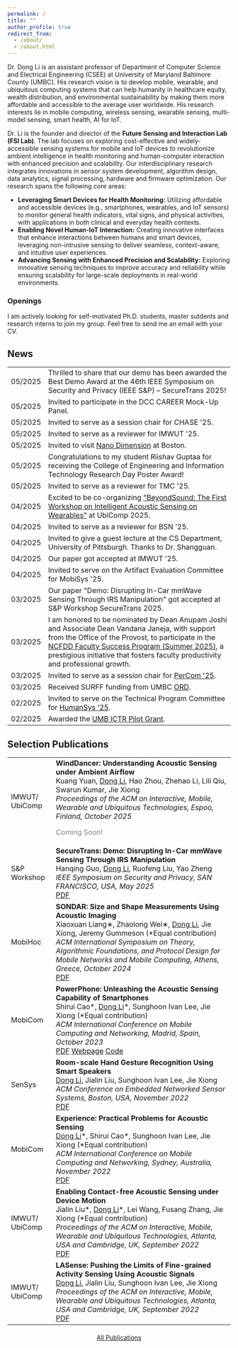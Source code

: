 ```yaml
---
permalink: /
title: ""
author_profile: true
redirect_from:
  - /about/
  - /about.html
---
```


<div class="justify-text">
<p>Dr. Dong Li is an assistant professor of Department of Computer Science and Electrical Engineering (CSEE) at University of Maryland Baltimore County (UMBC). His research vision is to develop mobile, wearable, and ubiquitous computing systems that can help humanity in healthcare equity, wealth distribution, and environmental sustainability by making them more affordable and accessible to the average user worldwide. His research interests lie in mobile computing, wireless sensing, wearable sensing, multi-model sensing, smart health, AI for IoT. </p>

<!-- Before joining UMBC,  I received my Ph.D. from University of Massachusetts Amherst under the supervision of Prof. Jie Xiong. My research vision is to develop mobile, wearable, and ubiquitous computing systems that can help humanity in healthcare equity, wealth distribution, and environmental sustainability by making them more affordable and accessible to the average user worldwide. My research interests lie in mobile computing, wireless sensing, wearable sensing, multi-model sensing, smart health, AI for IoT. -->

<p>Dr. Li is the founder and director of the <strong>Future Sensing and Interaction Lab (FSI Lab)</strong>. The lab focuses on exploring cost-effective and widely-accessible sensing systems for mobile and IoT devices to revolutionize ambient intelligence in health monitoring and human-computer interaction with enhanced precision and scalability. Our interdisciplinary research integrates innovations in sensor system development, algorithm design, data analytics, signal processing, hardware and firmware optimization. Our research spans the following core areas:</p>
<ul>
        <li><strong>Leveraging Smart Devices for Health Monitoring:</strong> Utilizing affordable and accessible devices (e.g., smartphones, wearables, and IoT sensors) to monitor general health indicators, vital signs, and physical activities, with applications in both clinical and everyday health contexts. </li>
        <li><strong>Enabling Novel Human-IoT Interaction:</strong> Creating innovative interfaces that enhance interactions between humans and smart devices, leveraging non-intrusive sensing to deliver seamless, context-aware, and intuitive user experiences. </li>
        <li><strong>Advancing Sensing with Enhanced Precision and Scalability:</strong> Exploring innovative sensing techniques to improve accuracy and reliability while ensuring scalability for large-scale deployments in real-world environments. </li>
</ul>


<!-- Research direction: wireless sensing, wearable computing, mobile health, multi-model computing,  -->
<!-- point-of-care; -->
<!-- deep learning signal processing hardware design-->
<!-- hci wireless sensing smart health -->
</div>

<div class="openings-box">
  <h3>Openings</h3>
  <p>I am actively looking for self-motivated Ph.D. students, master sutdents and research interns to join my group. Feel free to send me an email with your CV.</p>
</div>

<!-- I am a final-year Ph.D. student of Manning College of Information and Computer Sciences at University of Massachusetts Amherst under the supervision of Prof. Jie Xiong. I also work with Prof. Sunghoon Ivan Lee and Prof. Jeremy Gummeson. I am broadly interested in building novel wireless sensing systems using a variety of sensing modalities, including acoustics, Wi-Fi, mmWave, UWB, and RFID. My research mainly includes localization and tracking, human-computer interaction, and health sensing. -->

<!-- # News -->

<div class="news-section">
  <h2>News</h2> 
  <table class="news-table">
    <tr>
      <td class="news-date">05/2025</td>
      <td class="news-content">Thrilled to share that our demo has been awarded the Best Demo Award at the 46th IEEE Symposium on Security and Privacy (IEEE S&P) – SecureTrans 2025!</td>
    </tr>
    <tr>
      <td class="news-date">05/2025</td>
      <td class="news-content">Invited to participate in the DCC CAREER Mock-Up Panel.</td>
    </tr>
    <tr>
      <td class="news-date">05/2025</td>
      <td class="news-content">Invited to serve as a session chair for CHASE '25.</td>
    </tr>
    <tr>
      <td class="news-date">05/2025</td>
      <td class="news-content">Invited to serve as a reviewer for IMWUT '25.</td>
    </tr>
    <tr>
      <td class="news-date">05/2025</td>
      <td class="news-content">Invited to visit <a href='https://www.nano-di.com'>Nano Dimension</a> at Boston.</td>
    </tr>
    <tr>
      <td class="news-date">05/2025</td>
      <td class="news-content">Congratulations to my student Riishav Guptaa for receiving the College of Engineering and Information Technology Research Day Poster Award!</td>
    </tr>
    <tr>
      <td class="news-date">05/2025</td>
      <td class="news-content">Invited to serve as a reviewer for TMC '25.</td>
    </tr>
    <tr>
      <td class="news-date">04/2025</td>
      <td class="news-content">Excited to be co-organizing <a href='https://sites.google.com/view/beyondsound'>"BeyondSound: The First Workshop on Intelligent Acoustic Sensing on Wearables"</a> at UbiComp 2025.</td>
    </tr>
    <tr>
      <td class="news-date">04/2025</td>
      <td class="news-content">Invited to serve as a reviewer for BSN '25.</td>
    </tr>
    <tr>
      <td class="news-date">04/2025</td>
      <td class="news-content">Invited to give a guest lecture at the CS Department, University of Pittsburgh. Thanks to Dr. Shangguan.</td>
    </tr>
    <tr>
      <td class="news-date">04/2025</td>
      <td class="news-content">Our paper got accepted at IMWUT '25.</td>
    </tr>
    <tr>
      <td class="news-date">04/2025</td>
      <td class="news-content">Invited to serve on the Artifact Evaluation Committee for MobiSys '25.</td>
    </tr>
    <tr>
      <td class="news-date">03/2025</td>
      <td class="news-content">Our paper "Demo: Disrupting In-Car mmWave Sensing Through IRS Manipulation" got accepted at S&P Workshop SecureTrans 2025.</td>
    </tr>
    <tr>
      <td class="news-date">03/2025</td>
      <td class="news-content">I am honored to be nominated by Dean Anupam Joshi and Associate Dean Vandana Janeja, with support from the Office of the Provost, to participate in the <a href='https://www.ncfdd.org/fsp-bootcamp%20?utm_term=&utm_campaign=FSP-Leads-Performance+Max-1&utm_source=adwords&utm_medium=ppc&hsa_acc=5909132486&hsa_cam=21527759279&hsa_grp=&hsa_ad=&hsa_src=x&hsa_tgt=&hsa_kw=&hsa_mt=&hsa_net=adwords&hsa_ver=3&gad_source=1&gbraid=0AAAAABNURbtw0AocXzd1dFfOEjlN_9gt0&gclid=CjwKCAjwp8--BhBREiwAj7og19s228UJNOd3oZRBtAQeNc3CUeQwNVeh66eGzajjDMbITwi_qhPZGBoCqe8QAvD_BwE'>NCFDD Faculty Success Program (Summer 2025)</a>, a prestigious initiative that fosters faculty productivity and professional growth.</td>
    </tr>
    <tr>
      <td class="news-date">03/2025</td>
      <td class="news-content">Invited to serve as a session chair for <a href='https://www.percom.org/tech-prog-main-conference/'>PerCom '25</a>.</td>
    </tr>
    <!-- <tr>
      <td class="news-date">03/2025</td>
      <td class="news-content">I will be attending PerCom '25 in Washington, D.C., from March 17-21, 2025. Looking forward to connecting and discussing exciting ideas with you there!</td>
    </tr> -->
    <tr>
      <td class="news-date">03/2025</td>
      <td class="news-content">Received SURFF funding from UMBC <a href='https://research.umbc.edu/office-of-research-development/'>ORD</a>.</td>
    </tr>
    <tr>
      <td class="news-date">02/2025</td>
      <td class="news-content">Invited to serve on the Technical Program Committee for <a href='https://humansys-workshop.github.io/WS/2025/index.html'>HumanSys '25</a>.</td>
    </tr>
    <tr>
      <td class="news-date">02/2025</td>
      <td class="news-content">Awarded the <a href='https://www.umaryland.edu/ictr/funding/ictr-pilot-grant-awardee-news/'>UMB ICTR Pilot Grant</a>.</td>
    </tr>
     <!-- <tr>
      <td class="news-date">12/2024</td>
      <td class="news-content">Invited to serve as the local chair for <a href='https://acm-ieee-sec.org/2025/committees.php'>SEC '25</a>.</td>
    </tr> -->
    <!-- <tr>
      <td class="news-date">11/2024</td>
      <td class="news-content">Invited to serve as a reviewer for IMWUT '25.</td>
    </tr> -->
    <!-- <tr>
      <td class="news-date">11/2024</td>
      <td class="news-content">I will be attending MobiCom '24 in Washington, D.C., from November 18-22, 2024. Looking forward to connecting and discussing exciting ideas with you there!</td>
    </tr>
   <tr>
      <td class="news-date">11/2024</td>
      <td class="news-content">I have been accpeted to attend the <a href='https://sites.google.com/view/nets-early-career-2025/home?authuser=0'>NeTS Early Career Investigator Workshop</a> on January 15-16, 2025 at NSF Headquarters.</td>
    </tr> -->
    <!-- <tr>
      <td class="news-date">10/2024</td>
      <td class="news-content">Invited to serve on the Technical Program Committee for EWSN '25.</td>
    </tr>
      <tr>
      <td class="news-date">10/2024</td>
      <td class="news-content">Invited to serve as a reviewer for TPCI '24.</td>
    </tr>
    <tr>
      <td class="news-date">10/2024</td>
      <td class="news-content">Received the Undergraduate Research Experiences (SURE) award to support undergraduate research from UMBC ORCA.</td>
    </tr>
    <tr>
      <td class="news-date">09/2024</td>
      <td class="news-content">Invited to serve on the Technical Program Committee for PerCom '25.</td>
    </tr>
    <tr>
      <td class="news-date">09/2024</td>
      <td class="news-content">Our paper is accepted at MobiHoc' 24.</td>
    </tr> -->
    <!-- <tr>
      <td class="news-date">08/2024</td>
      <td class="news-content">I will be joining the CSEE Department at UMBC! I will be teaching CMSC 491.26/691.26 Mobile Computing and Wireless Sensing in Fall 2024. I look forward to welcoming you to my course!</td>
    </tr>
    <tr>
      <td class="news-date">08/2024</td>
      <td class="news-content">Invited to serve on the Technical Program Committee for ICPADS '24.</td>
    </tr>
    <tr>
      <td class="news-date">07/2024</td>
      <td class="news-content">I am thrilled to announce that I have successfully passed my dissertation defense! My heartfelt thanks to everyone who supported and encouraged me throughout my Ph.D. journey.</td>
    </tr>
    <tr>
      <td class="news-date">07/2024</td>
      <td class="news-content">Invited to serve as a reviewer for ToN '24.</td>
    </tr>
    <tr>
      <td class="news-date">05/2024</td>
      <td class="news-content">Invited to serve on the Technical Program Committee for MSN '24.</td>
    </tr>
    <tr>
      <td class="news-date">05/2024</td>
      <td class="news-content">Invited to serve as a reviewer for IMWUT '24.</td>
    </tr>
    <tr>
      <td class="news-date">05/2024</td>
      <td class="news-content">Invited to serve on the Technical Program Committee for MIMSVA 2024 Workshop (in conjunction with UbiComp/ISWC 2024).</td>
    </tr> -->
  </table>
</div>

<!-- # Selected Publications (<a href='/publications/'>Full List</a>) -->

<div class="publications-section">
  <h2>Selection Publications</h2>
  <table class="publications-table">
    <tr class="publications-item">
      <td class="publications-date"><span class="publications-label">IMWUT/<br>UbiComp</span></td>
      <td class="publications-content">
        <b>WindDancer: Understanding Acoustic Sensing under Ambient Airflow</b><br />
           Kuang Yuan, <u>Dong Li</u>, Hao Zhou, Zhehao Li, Lili Qiu, Swarun Kumar, Jie Xiong <br />
           <i>Proceedings of the ACM on Interactive, Mobile, Wearable and Ubiquitous Technologies, Espoo, Finland, October 2025</i> <br />
             <!-- <a href="https://hanqingguo.github.io/papers/securetrans2025-paper25.pdf" class="button-link">PDF</a> -->
             <p style="color: grey;">Coming Soon!</p>
      </td>
    </tr>
    <tr class="publications-item">
      <td class="publications-date"><span class="publications-label">S&P Workshop</span></td>
      <td class="publications-content">
        <b>SecureTrans: Demo: Disrupting In-Car mmWave Sensing Through IRS Manipulation</b><br />
           Hanqing Guo, <u>Dong Li</u>, Ruofeng Liu, Yao Zheng <br />
           <i>IEEE Symposium on Security and Privacy, SAN FRANCISCO, USA, May 2025</i> <br />
             <a href="https://hanqingguo.github.io/papers/securetrans2025-paper25.pdf" class="button-link">PDF</a>
      </td>
    </tr>
    <tr class="publications-item">
      <td class="publications-date"><span class="publications-label">MobiHoc</span></td>
      <td class="publications-content">
        <b>SONDAR: Size and Shape Measurements Using Acoustic Imaging</b><br />
           Xiaoxuan Liang∗, Zhaolong Wei∗, <u>Dong Li</u>, Jie Xiong, Jeremy Gummeson (*Equal contribution) <br />
           <i>ACM International Symposium on Theory, Algorithmic Foundations, and Protocol Design for Mobile Networks and Mobile Computing, Athens, Greece, October 2024</i> <br />
             <a href="https://dl.acm.org/doi/pdf/10.1145/3641512.3686359" class="button-link">PDF</a>
      </td>
    </tr>
    <tr class="publications-item">
      <td class="publications-date"><span class="publications-label">MobiCom</span></td>
      <td class="publications-content">
        <b>PowerPhone: Unleashing the Acoustic Sensing Capability of Smartphones</b><br />
           Shirui Cao*, <u>Dong Li</u>*, Sunghoon Ivan Lee, Jie Xiong (*Equal contribution) <br />
           <i>ACM International Conference on Mobile Computing and Networking, Madrid, Spain, October 2023</i> <br />
             <a href="files/Mobicom23_PowerPhone.pdf" class="button-link">PDF</a>
             <a href="https://powerphone.github.io" class="button-link">Webpage</a>
             <a href="https://github.com/PowerPhone" class="button-link">Code</a>
      </td>
    </tr>
    <tr class="publications-item">
      <td class="publications-date"><span class="publications-label">SenSys</span></td>
      <td class="publications-content">
        <b>Room-scale Hand Gesture Recognition Using Smart Speakers</b><br />
           <u>Dong Li</u>, Jialin Liu, Sunghoon Ivan Lee, Jie Xiong <br />
           <i>ACM Conference on Embedded Networked Sensor Systems, Boston, USA, November 2022</i> <br />
             <a href="files/SenSys2022_SpeakerGesture.pdf" class="button-link">PDF</a>
      </td>
    </tr>
    <tr class="publications-item">
      <td class="publications-date"><span class="publications-label">MobiCom</span></td>
      <td class="publications-content">
       <b>Experience: Practical Problems for Acoustic Sensing</b><br />
           <u>Dong Li</u>*, Shirui Cao*, Sunghoon Ivan Lee, Jie Xiong (*Equal contribution) <br />
           <i>ACM International Conference on Mobile Computing and Networking, Sydney, Australia, November 2022</i> <br />
             <a href="files/MobiCom22_Experience.pdf" class="button-link">PDF</a>
      </td>
    </tr>
    <tr class="publications-item">
      <td class="publications-date"><span class="publications-label">IMWUT/<br>UbiComp</span></td>
      <td class="publications-content">
        <b>Enabling Contact-free Acoustic Sensing under Device Motion</b><br />
           Jialin Liu*, <u>Dong Li</u>*, Lei Wang, Fusang Zhang, Jie Xiong (*Equal contribution) <br />
           <i>Proceedings of the ACM on Interactive, Mobile, Wearable and Ubiquitous Technologies, Atlanta, USA and Cambridge, UK, September 2022</i> <br />
             <a href="files/IMWUT22_SonicBot.pdf" class="button-link">PDF</a>
      </td>
    </tr>
    <tr class="publications-item">
      <td class="publications-date"><span class="publications-label">IMWUT/<br>UbiComp</span></td>
      <td class="publications-content">
        <b>LASense: Pushing the Limits of Fine-grained Activity Sensing Using Acoustic Signals</b><br />
           <u>Dong Li</u>, Jialin Liu, Sunghoon Ivan Lee, Jie Xiong <br />
           <i>Proceedings of the ACM on Interactive, Mobile, Wearable and Ubiquitous Technologies, Atlanta, USA and Cambridge, UK, September 2022</i> <br />
             <a href="files/IMWUT22_LASense.pdf" class="button-link">PDF</a>
      </td>
    </tr>
  </table>
  <div style="text-align: center; margin-top: 20px;">
      <a href="/publications/" class="all-publications">All Publications</a>
  </div>
</div>

<div class="clustrmap-container">
  <script type="text/javascript" id="clstr_globe" src="//clustrmaps.com/globe.js?d=BQR2Dh-biaXeFMPPuiXQ8LDV3CSeqTuW2Wh3HwHG6DE"></script>
</div>